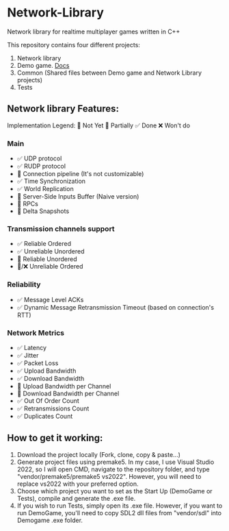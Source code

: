 # Network-Library
Network library for realtime multiplayer games written in C++

This repository contains four different projects:
1. Network library
2. Demo game. [Docs](docs/demo_game/demo_game_index.md)
3. Common (Shared files between Demo game and Network Library projects)
4. Tests

## Network library Features:
Implementation Legend: 
🔲 Not Yet 🔰 Partially ✅ Done ❌ Won't do

### Main
- ✅ UDP protocol
- ✅ RUDP protocol
- 🔰 Connection pipeline (It's not customizable)
- ✅ Time Synchronization
- ✅ World Replication
- 🔰 Server-Side Inputs Buffer (Naive version)
- 🔲 RPCs
- 🔲 Delta Snapshots

### Transmission channels support
- ✅ Reliable Ordered
- ✅ Unreliable Unordered
- 🔰 Reliable Unordered
- 🔲/❌ Unreliable Ordered

### Reliability
- ✅ Message Level ACKs
- ✅ Dynamic Message Retransmission Timeout (based on connection's RTT)

### Network Metrics
- ✅ Latency
- ✅ Jitter
- ✅ Packet Loss
- ✅ Upload Bandwidth
- ✅ Download Bandwidth
- 🔲 Upload Bandwidth per Channel
- 🔲 Download Bandwidth per Channel
- ✅ Out Of Order Count
- ✅ Retransmissions Count
- ✅ Duplicates Count

## How to get it working:
1. Download the project locally (Fork, clone, copy & paste...)
2. Generate project files using premake5. In my case, I use Visual Studio 2022, so I will open CMD, navigate to the repository folder, and type "vendor/premake5/premake5 vs2022". However, you will need to replace vs2022 with your preferred option.
3. Choose which project you want to set as the Start Up (DemoGame or Tests), compile and generate the .exe file.
4. If you wish to run Tests, simply open its .exe file. However, if you want to run DemoGame, you'll need to copy SDL2 dll files from "vendor/sdl" into Demogame .exe folder.